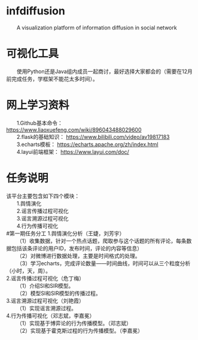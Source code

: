 # infdiffusion
&emsp;&emsp;A visualization platform of information diffusion in social network
# 可视化工具
&emsp;&emsp;使用Python还是Java组内成员一起商讨，最好选择大家都会的（需要在12月前完成任务，学框架不能花太多时间）。<br>
# 网上学习资料
&emsp;&emsp;1.Github基本命令： https://www.liaoxuefeng.com/wiki/896043488029600<br>
&emsp;&emsp;2.flask的基础知识： https://www.bilibili.com/video/av19817183<br>
&emsp;&emsp;3.echarts模板： https://echarts.apache.org/zh/index.html<br>
&emsp;&emsp;4.layui前端框架： https://www.layui.com/doc/ 
# 任务说明
该平台主要包含如下四个模块：<br>
&emsp;&emsp;1.舆情演化<br>
&emsp;&emsp;2.谣言传播过程可视化<br>
&emsp;&emsp;3.谣言溯源过程可视化<br>
&emsp;&emsp;4.行为传播可视化<br>
#第一期任务分工
1.舆情演化分析（王婕，刘芳宇）<br>
&emsp;&emsp;（1）收集数据，针对一个热点话题，爬取参与这个话题的所有评论，每条数据包括该条评论的用户ID，发布时间，评论的内容等信息）<br>
&emsp;&emsp;（2）对微博进行数据处理，主要是时间格式的处理。<br>
&emsp;&emsp;（3）学习echarts，完成评论数量——时间曲线，时间可以从三个粒度分析（小时，天，周）。<br>
2.谣言传播过程可视化（危丁梅）<br>
&emsp;&emsp;（1）介绍SI和SIR模型。<br>
&emsp;&emsp;（2）模型SI和SIR模型的传播过程。<br>
3.谣言溯源过程可视化（刘艳霞）<br>
&emsp;&emsp;（1）实现谣言溯源过程。<br>
4.行为传播可视化（邓志斌，李嘉冕）<br>
&emsp;&emsp;（1）实现基于博弈论的行为传播模型。（邓志斌）<br>
&emsp;&emsp;（2）实现基于霍克斯过程的行为传播模型。（李嘉冕）<br>
